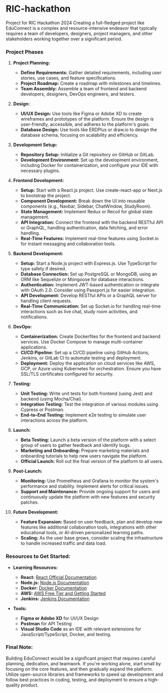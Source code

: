 # RIC-hackathon
Project for RIC Hackathon 2024
Creating a full-fledged project like EduConnect is a complex and resource-intensive endeavor that typically requires a team of developers, designers, project managers, and other stakeholders working together over a significant period.

### **Project Phases**

1. **Project Planning:**
   - **Define Requirements:** Gather detailed requirements, including user stories, use cases, and feature specifications.
   - **Project Roadmap:** Create a roadmap with milestones and timelines.
   - **Team Assembly:** Assemble a team of frontend and backend developers, designers, DevOps engineers, and testers.

2. **Design:**
   - **UI/UX Design:** Use tools like Figma or Adobe XD to create wireframes and prototypes of the platform. Ensure the design is user-friendly, accessible, and adheres to the platform's goals.
   - **Database Design:** Use tools like ERDPlus or draw.io to design the database schema, focusing on scalability and efficiency.

3. **Development Setup:**
   - **Repository Setup:** Initialize a Git repository on GitHub or GitLab.
   - **Development Environment:** Set up the development environment, including Docker for containerization, and configure your IDE with necessary plugins.

4. **Frontend Development:**
   - **Setup:** Start with a React.js project. Use create-react-app or Next.js to bootstrap the project.
   - **Component Development:** Break down the UI into reusable components (e.g., Navbar, Sidebar, ChatWindow, StudyRoom).
   - **State Management:** Implement Redux or Recoil for global state management.
   - **API Integration:** Connect the frontend with the backend RESTful API or GraphQL, handling authentication, data fetching, and error handling.
   - **Real-Time Features:** Implement real-time features using Socket.io for instant messaging and collaboration tools.

5. **Backend Development:**
   - **Setup:** Start a Node.js project with Express.js. Use TypeScript for type safety if desired.
   - **Database Connection:** Set up PostgreSQL or MongoDB, using an ORM like Sequelize or Mongoose for database interactions.
   - **Authentication:** Implement JWT-based authentication or integrate with OAuth 2.0. Consider using Passport.js for easier integration.
   - **API Development:** Develop RESTful APIs or a GraphQL server for handling client requests.
   - **Real-Time Communication:** Set up Socket.io for handling real-time interactions such as live chat, study room activities, and notifications.

6. **DevOps:**
   - **Containerization:** Create Dockerfiles for the frontend and backend services. Use Docker Compose to manage multi-container applications.
   - **CI/CD Pipeline:** Set up a CI/CD pipeline using GitHub Actions, Jenkins, or GitLab CI to automate testing and deployment.
   - **Deployment:** Deploy the application on cloud services like AWS, GCP, or Azure using Kubernetes for orchestration. Ensure you have SSL/TLS certificates configured for security.

7. **Testing:**
   - **Unit Testing:** Write unit tests for both frontend (using Jest) and backend (using Mocha/Chai).
   - **Integration Testing:** Test the integration of various modules using Cypress or Postman.
   - **End-to-End Testing:** Implement e2e testing to simulate user interactions across the platform.

8. **Launch:**
   - **Beta Testing:** Launch a beta version of the platform with a select group of users to gather feedback and identify bugs.
   - **Marketing and Onboarding:** Prepare marketing materials and onboarding tutorials to help new users navigate the platform.
   - **Official Launch:** Roll out the final version of the platform to all users.

9. **Post-Launch:**
   - **Monitoring:** Use Prometheus and Grafana to monitor the system's performance and stability. Implement alerts for critical issues.
   - **Support and Maintenance:** Provide ongoing support for users and continuously update the platform with new features and security patches.

10. **Future Development:**
    - **Feature Expansion:** Based on user feedback, plan and develop new features like additional collaboration tools, integrations with other educational tools, or AI-driven personalized learning paths.
    - **Scaling:** As the user base grows, consider scaling the infrastructure to handle increased traffic and data load.

### **Resources to Get Started:**

- **Learning Resources:**
  - **React:** [React Official Documentation](https://reactjs.org/docs/getting-started.html)
  - **Node.js:** [Node.js Documentation](https://nodejs.org/en/docs/)
  - **Docker:** [Docker Documentation](https://docs.docker.com/get-started/)
  - **AWS:** [AWS Free Tier and Getting Started](https://aws.amazon.com/free/)
  - **Jenkins:** [Jenkins Documentation](https://www.jenkins.io/doc/)
  
- **Tools:**
  - **Figma or Adobe XD** for UI/UX Design
  - **Postman** for API Testing
  - **Visual Studio Code** as an IDE with relevant extensions for JavaScript/TypeScript, Docker, and testing.

### **Final Note:**
Building EduConnect would be a significant project that requires careful planning, dedication, and teamwork. If you're working alone, start small by focusing on the core features, and then gradually expand the platform. Utilize open-source libraries and frameworks to speed up development and follow best practices in coding, testing, and deployment to ensure a high-quality product.
